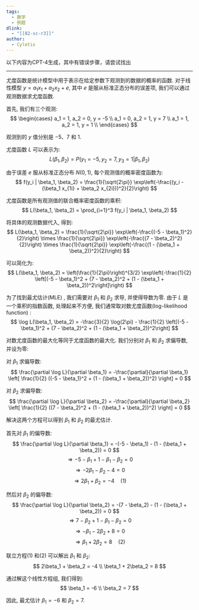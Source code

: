 ```yaml
---
tags:
  - 数学
  - 例题
dlink:
  - "[[82-sc-r3]]"
author:
  - Cyletix
---
```

以下内容为CPT-4生成，其中有错误步骤，请尝试找出

---
尤度函数是统计模型中用于表示在给定参数下观测到的数据的概率的函数. 对于线性模型 $y = a_1 x_1 + a_2 x_2 + e$, 其中 $e$ 是服从标准正态分布的误差项, 我们可以通过观测数据求尤度函数. 

首先, 我们有三个观测: 
$$
\begin{cases}
a_1 = 1, a_2 = 0, y = -5 \\
a_1 = 0, a_2 = 1, y = 7 \\
a_1 = 1, a_2 = 1, y = 1 \\
\end{cases}
$$

观测到的 $y$ 值分别是 $-5$、$7$ 和 $1$. 

尤度函数 $L$ 可以表示为: 
$$
L(\beta_1, \beta_2) = P(y_1 = -5, y_2 = 7, y_3 = 1 | \beta_1, \beta_2)
$$

由于误差 $e$ 服从标准正态分布 $N(0, 1)$, 每个观测值的概率密度函数为: 
$$
f(y_i | \beta_1, \beta_2) = \frac{1}{\sqrt{2\pi}} \exp\left(-\frac{(y_i - (\beta_1 x_{1i} + \beta_2 x_{2i}))^2}{2}\right)
$$

尤度函数是所有观测值的联合概率密度函数的乘积: 
$$
L(\beta_1, \beta_2) = \prod_{i=1}^3 f(y_i | \beta_1, \beta_2)
$$

将具体的观测数据代入, 得到: 
$$
L(\beta_1, \beta_2) = \frac{1}{\sqrt{2\pi}} \exp\left(-\frac{(-5 - \beta_1)^2}{2}\right) \times \frac{1}{\sqrt{2\pi}} \exp\left(-\frac{(7 - \beta_2)^2}{2}\right) \times \frac{1}{\sqrt{2\pi}} \exp\left(-\frac{(1 - (\beta_1 + \beta_2))^2}{2}\right)
$$

可以简化为: 
$$
L(\beta_1, \beta_2) = \left(\frac{1}{2\pi}\right)^{3/2} \exp\left(-\frac{1}{2} \left[(-5 - \beta_1)^2 + (7 - \beta_2)^2 + (1 - (\beta_1 + \beta_2))^2\right]\right)
$$

为了找到最尤估计(MLE) , 我们需要对 $\beta_1$ 和 $\beta_2$ 求导, 并使得导数为零. 由于 $L$ 是一个乘积的指数函数, 处理起来不方便, 我们通常取对数尤度函数(log-likelihood function) : 
$$
\log L(\beta_1, \beta_2) = -\frac{3}{2} \log(2\pi) - \frac{1}{2} \left[(-5 - \beta_1)^2 + (7 - \beta_2)^2 + (1 - (\beta_1 + \beta_2))^2\right]
$$

对数尤度函数的最大化等同于尤度函数的最大化. 我们分别对 $\beta_1$ 和 $\beta_2$ 求偏导数, 并设为零: 

对 $\beta_1$ 求偏导数: 
$$
\frac{\partial \log L}{\partial \beta_1} = -\frac{\partial}{\partial \beta_1} \left[ \frac{1}{2} ((-5 - \beta_1)^2 + (1 - (\beta_1 + \beta_2))^2) \right] = 0
$$

对 $\beta_2$ 求偏导数: 
$$
\frac{\partial \log L}{\partial \beta_2} = -\frac{\partial}{\partial \beta_2} \left[ \frac{1}{2} ((7 - \beta_2)^2 + (1 - (\beta_1 + \beta_2))^2) \right] = 0
$$

解决这两个方程可以得到 $\beta_1$ 和 $\beta_2$ 的最尤估计. 

首先对 $\beta_1$ 的偏导数: 
$$
\frac{\partial \log L}{\partial \beta_1} = -(-5 - \beta_1) - (1 - (\beta_1 + \beta_2)) = 0
$$
$$
\Rightarrow -5 - \beta_1 + 1 - \beta_1 - \beta_2 = 0
$$
$$
\Rightarrow -2\beta_1 - \beta_2 - 4 = 0
$$
$$
\Rightarrow 2\beta_1 + \beta_2 = -4 \quad \text{(1)}
$$

然后对 $\beta_2$ 的偏导数: 
$$
\frac{\partial \log L}{\partial \beta_2} = -(7 - \beta_2) - (1 - (\beta_1 + \beta_2)) = 0
$$
$$
\Rightarrow 7 - \beta_2 + 1 - \beta_1 - \beta_2 = 0
$$
$$
\Rightarrow -\beta_1 - 2\beta_2 + 8 = 0
$$
$$
\Rightarrow \beta_1 + 2\beta_2 = 8 \quad \text{(2)}
$$

联立方程(1) 和(2) 可以解出 $\beta_1$ 和 $\beta_2$: 
$$
2\beta_1 + \beta_2 = -4 \\
\beta_1 + 2\beta_2 = 8
$$

通过解这个线性方程组, 我们得到: 
$$
\beta_1 = -6 \\
\beta_2 = 7
$$

因此, 最尤估计 $\beta_1 = -6$ 和 $\beta_2 = 7$. 